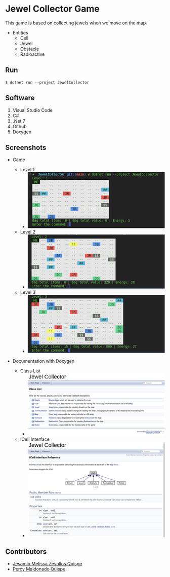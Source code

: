 # Jewel Collector Game
This game is based on collecting jewels when we move on the map.

- Entities
  - Cell
  - Jewel
  - Obstacle
  - Radioactive

## Run
```console
$ dotnet run --project JewelCollector
```


## Software
1.  Visual Studio Code
2.  C#
3.  .Net 7
4.  Github
5.  Doxygen

## Screenshots
- Game
  - Level 1
    - ![Alt text](./images/level1.png "Level 1")
  - Level 2
    - ![Alt text](./images/level2.png "Level 2")
  - Level 3
    - ![Alt text](./images/level3.png "Level 3")

- Documentation with Doxygen
  - Class List
    - ![Alt text](./images/doc1.png "Doxygen 1")
  - ICell Interface
    - ![Alt text](./images/doc2.png "Doxygen 2")

## Contributors
- [Jesamin Melissa Zevallos Quispe](https://github.com/Jesamin-30)
- [Percy Maldonado Quispe](https://github.com/maldonadoq)
